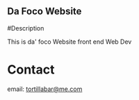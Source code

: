 Da Foco Website
---

#Description

This is da' foco Website front end Web Dev

# Contact

email: tortillabar@me.com
